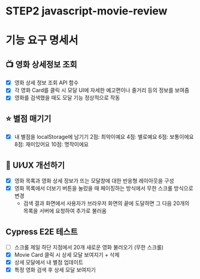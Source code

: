 # STEP2 javascript-movie-review

# 기능 요구 명세서

## 📺 영화 상세정보 조회

- [x] 영화 상세 정보 조회 API 함수
- [x] 각 영화 Card를 클릭 시 모달 UI에 자세한 예고편이나 줄거리 등의 정보를 보여줌
- [x] 영화를 검색했을 때도 모달 기능 정상적으로 작동

## ⭐️ 별점 매기기

- [x] 내 별점을 localStorage에 남기기
      2점: 최악이예요
      4점: 별로예요
      6점: 보통이에요
      8점: 재미있어요
      10점: 명작이에요

## 📐 UI⁄UX 개선하기

- [x] 영화 목록과 영화 상세 정보가 뜨는 모달창에 대한 반응형 레이아웃을 구성
- [x] 영화 목록에서 더보기 버튼을 눌렀을 때 페이징하는 방식에서 무한 스크롤 방식으로 변경
  - 검색 결과 화면에서 사용자가 브라우저 화면의 끝에 도달하면 그 다음 20개의 목록을 서버에 요청하여 추가로 불러옴

## Cypress E2E 테스트

- [ ] 스크롤 제일 하단 지점에서 20개 새로운 영화 불러오기 (무한 스크롤)
- [x] Movie Card 클릭 시 상세 모달 보여지기 + 삭제
- [x] 상세 모달에서 내 별점 업데이트
- [x] 특정 영화 검색 후 상세 모달 보여지기
